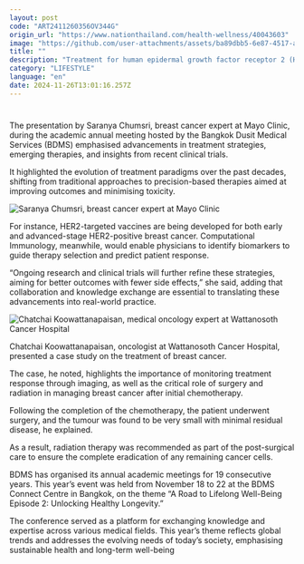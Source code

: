 ```yaml
---
layout: post
code: "ART2411260356OV344G"
origin_url: "https://www.nationthailand.com/health-wellness/40043603"
image: "https://github.com/user-attachments/assets/ba89dbb5-6e87-4517-a55f-b4606818b3b0"
title: ""
description: "Treatment for human epidermal growth factor receptor 2 (HER2)-positive breast cancer continues to evolve, resulting in improved survival and enhancing the quality of life for patients, medical experts said."
category: "LIFESTYLE"
language: "en"
date: 2024-11-26T13:01:16.257Z
---
```


# 









The presentation by Saranya Chumsri, breast cancer expert at Mayo Clinic, during the academic annual meeting hosted by the Bangkok Dusit Medical Services (BDMS) emphasised advancements in treatment strategies, emerging therapies, and insights from recent clinical trials.

It highlighted the evolution of treatment paradigms over the past decades, shifting from traditional approaches to precision-based therapies aimed at improving outcomes and minimising toxicity.

  ![Saranya Chumsri, breast cancer expert at Mayo Clinic](https://github.com/user-attachments/assets/5a4ef789-7537-4f14-aff0-1fc50a308cde)

For instance, HER2-targeted vaccines are being developed for both early and advanced-stage HER2-positive breast cancer. Computational Immunology, meanwhile, would enable physicians to identify biomarkers to guide therapy selection and predict patient response.

“Ongoing research and clinical trials will further refine these strategies, aiming for better outcomes with fewer side effects,” she said, adding that collaboration and knowledge exchange are essential to translating these advancements into real-world practice.

  ![Chatchai Koowattanapaisan, medical oncology expert at Wattanosoth Cancer Hospital](https://github.com/user-attachments/assets/d488fcff-c01e-4153-885b-a4d24bbde585)

Chatchai Koowattanapaisan, oncologist at Wattanosoth Cancer Hospital, presented a case study on the treatment of breast cancer.

The case, he noted, highlights the importance of monitoring treatment response through imaging, as well as the critical role of surgery and radiation in managing breast cancer after initial chemotherapy.

Following the completion of the chemotherapy, the patient underwent surgery, and the tumour was found to be very small with minimal residual disease, he explained.

As a result, radiation therapy was recommended as part of the post-surgical care to ensure the complete eradication of any remaining cancer cells.

BDMS has organised its annual academic meetings for 19 consecutive years. This year’s event was held from November 18 to 22 at the BDMS Connect Centre in Bangkok, on the theme “A Road to Lifelong Well-Being Episode 2: Unlocking Healthy Longevity.”

The conference served as a platform for exchanging knowledge and expertise across various medical fields. This year’s theme reflects global trends and addresses the evolving needs of today’s society, emphasising sustainable health and long-term well-being